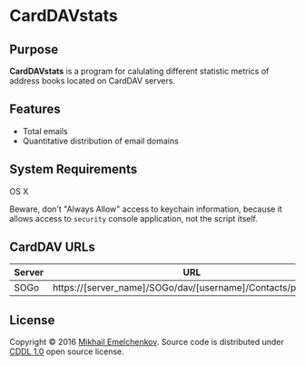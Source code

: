 
# CardDAVstats

## Purpose
**CardDAVstats** is a program for calulating different statistic metrics of address books located on CardDAV servers.

## Features
- Total emails
- Quantitative distribution of email domains

## System Requirements
OS X

Beware, don't "Always Allow" access to keychain information, because it allows access to `security` console application, not the script itself.

## CardDAV URLs

Server|URL
------|---
SOGo|https://[server_name]/SOGo/dav/[username]/Contacts/personal/

## License
Copyright © 2016 [Mikhail Emelchenkov](https://www.Emelchenkov.pro). Source code is distributed under [CDDL 1.0](https://tldrlegal.com/license/common-development-and-distribution-license-(cddl-1.0)-explained) open source license.